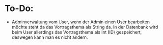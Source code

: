 <h1>To-Do:</h1>

- Adminverwaltung vom User, wenn der Admin einen User bearbeiten möchte steht da das Vortragsthema als String da. In der Datenbank wird beim User allerdings das Vortragsthema als Int (ID) gespeichert, deswegen kann man es nicht ändern.
